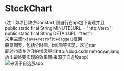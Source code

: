 # StockChart
(注：如项目缺少Constant,则自行在api包下新建并且<br>
 public static final String MINUTESURL = "http://test/";<br>
 public static final String DETAILURL="test")<br>
采用主流`rxjava`+`retrofit`+`dagger2`框架<br>
股票图表，包括分时图，k线图等实现，欢迎star<br>
同时也请关注我的博客更新http://blog.csdn.net/qqyanjiang<br>
放出最终要实现的效果图(来源于自选股app）<br>
![来源于自选股app](http://7xrnuc.com1.z0.glb.clouddn.com/minute2.gif)


